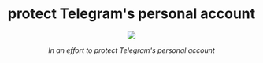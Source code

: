 <div align="center">
  <h1> protect Telegram's personal account </h1>
  <img src="https://raw.githubusercontent.com/Mehranalam/Metal/main/asset/teylor.jpg">
  <p><i>In an effort to protect Telegram's personal account</i></p>
  </div>
